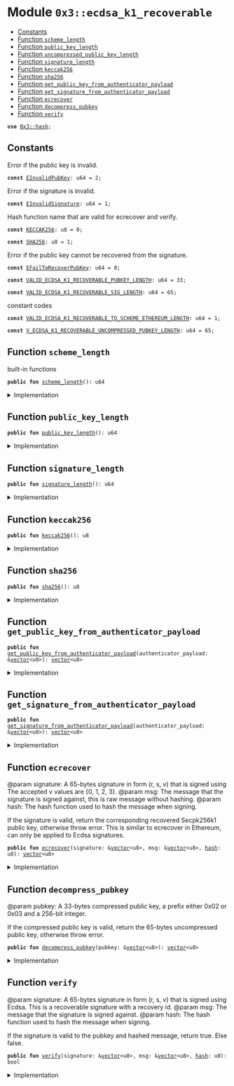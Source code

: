 
<a name="0x3_ecdsa_k1_recoverable"></a>

# Module `0x3::ecdsa_k1_recoverable`



-  [Constants](#@Constants_0)
-  [Function `scheme_length`](#0x3_ecdsa_k1_recoverable_scheme_length)
-  [Function `public_key_length`](#0x3_ecdsa_k1_recoverable_public_key_length)
-  [Function `uncompressed_public_key_length`](#0x3_ecdsa_k1_recoverable_uncompressed_public_key_length)
-  [Function `signature_length`](#0x3_ecdsa_k1_recoverable_signature_length)
-  [Function `keccak256`](#0x3_ecdsa_k1_recoverable_keccak256)
-  [Function `sha256`](#0x3_ecdsa_k1_recoverable_sha256)
-  [Function `get_public_key_from_authenticator_payload`](#0x3_ecdsa_k1_recoverable_get_public_key_from_authenticator_payload)
-  [Function `get_signature_from_authenticator_payload`](#0x3_ecdsa_k1_recoverable_get_signature_from_authenticator_payload)
-  [Function `ecrecover`](#0x3_ecdsa_k1_recoverable_ecrecover)
-  [Function `decompress_pubkey`](#0x3_ecdsa_k1_recoverable_decompress_pubkey)
-  [Function `verify`](#0x3_ecdsa_k1_recoverable_verify)


<pre><code><b>use</b> <a href="hash.md#0x3_hash">0x3::hash</a>;
</code></pre>



<a name="@Constants_0"></a>

## Constants


<a name="0x3_ecdsa_k1_recoverable_EInvalidPubKey"></a>

Error if the public key is invalid.


<pre><code><b>const</b> <a href="ecdsa_k1_recoverable.md#0x3_ecdsa_k1_recoverable_EInvalidPubKey">EInvalidPubKey</a>: u64 = 2;
</code></pre>



<a name="0x3_ecdsa_k1_recoverable_EInvalidSignature"></a>

Error if the signature is invalid.


<pre><code><b>const</b> <a href="ecdsa_k1_recoverable.md#0x3_ecdsa_k1_recoverable_EInvalidSignature">EInvalidSignature</a>: u64 = 1;
</code></pre>



<a name="0x3_ecdsa_k1_recoverable_KECCAK256"></a>

Hash function name that are valid for ecrecover and verify.


<pre><code><b>const</b> <a href="ecdsa_k1_recoverable.md#0x3_ecdsa_k1_recoverable_KECCAK256">KECCAK256</a>: u8 = 0;
</code></pre>



<a name="0x3_ecdsa_k1_recoverable_SHA256"></a>



<pre><code><b>const</b> <a href="ecdsa_k1_recoverable.md#0x3_ecdsa_k1_recoverable_SHA256">SHA256</a>: u8 = 1;
</code></pre>



<a name="0x3_ecdsa_k1_recoverable_EFailToRecoverPubKey"></a>

Error if the public key cannot be recovered from the signature.


<pre><code><b>const</b> <a href="ecdsa_k1_recoverable.md#0x3_ecdsa_k1_recoverable_EFailToRecoverPubKey">EFailToRecoverPubKey</a>: u64 = 0;
</code></pre>



<a name="0x3_ecdsa_k1_recoverable_VALID_ECDSA_K1_RECOVERABLE_PUBKEY_LENGTH"></a>



<pre><code><b>const</b> <a href="ecdsa_k1_recoverable.md#0x3_ecdsa_k1_recoverable_VALID_ECDSA_K1_RECOVERABLE_PUBKEY_LENGTH">VALID_ECDSA_K1_RECOVERABLE_PUBKEY_LENGTH</a>: u64 = 33;
</code></pre>



<a name="0x3_ecdsa_k1_recoverable_VALID_ECDSA_K1_RECOVERABLE_SIG_LENGTH"></a>



<pre><code><b>const</b> <a href="ecdsa_k1_recoverable.md#0x3_ecdsa_k1_recoverable_VALID_ECDSA_K1_RECOVERABLE_SIG_LENGTH">VALID_ECDSA_K1_RECOVERABLE_SIG_LENGTH</a>: u64 = 65;
</code></pre>



<a name="0x3_ecdsa_k1_recoverable_VALID_ECDSA_K1_RECOVERABLE_TO_SCHEME_ETHEREUM_LENGTH"></a>

constant codes


<pre><code><b>const</b> <a href="ecdsa_k1_recoverable.md#0x3_ecdsa_k1_recoverable_VALID_ECDSA_K1_RECOVERABLE_TO_SCHEME_ETHEREUM_LENGTH">VALID_ECDSA_K1_RECOVERABLE_TO_SCHEME_ETHEREUM_LENGTH</a>: u64 = 1;
</code></pre>



<a name="0x3_ecdsa_k1_recoverable_V_ECDSA_K1_RECOVERABLE_UNCOMPRESSED_PUBKEY_LENGTH"></a>



<pre><code><b>const</b> <a href="ecdsa_k1_recoverable.md#0x3_ecdsa_k1_recoverable_V_ECDSA_K1_RECOVERABLE_UNCOMPRESSED_PUBKEY_LENGTH">V_ECDSA_K1_RECOVERABLE_UNCOMPRESSED_PUBKEY_LENGTH</a>: u64 = 65;
</code></pre>



<a name="0x3_ecdsa_k1_recoverable_scheme_length"></a>

## Function `scheme_length`

built-in functions


<pre><code><b>public</b> <b>fun</b> <a href="ecdsa_k1_recoverable.md#0x3_ecdsa_k1_recoverable_scheme_length">scheme_length</a>(): u64
</code></pre>



<details>
<summary>Implementation</summary>


<pre><code><b>public</b> <b>fun</b> <a href="ecdsa_k1_recoverable.md#0x3_ecdsa_k1_recoverable_scheme_length">scheme_length</a>(): u64 {
    <a href="ecdsa_k1_recoverable.md#0x3_ecdsa_k1_recoverable_VALID_ECDSA_K1_RECOVERABLE_TO_SCHEME_ETHEREUM_LENGTH">VALID_ECDSA_K1_RECOVERABLE_TO_SCHEME_ETHEREUM_LENGTH</a>
}
</code></pre>



</details>

<a name="0x3_ecdsa_k1_recoverable_public_key_length"></a>

## Function `public_key_length`



<pre><code><b>public</b> <b>fun</b> <a href="ecdsa_k1_recoverable.md#0x3_ecdsa_k1_recoverable_public_key_length">public_key_length</a>(): u64
</code></pre>



<details>
<summary>Implementation</summary>


<pre><code><b>public</b> <b>fun</b> <a href="ecdsa_k1_recoverable.md#0x3_ecdsa_k1_recoverable_public_key_length">public_key_length</a>(): u64 {
    <a href="ecdsa_k1_recoverable.md#0x3_ecdsa_k1_recoverable_VALID_ECDSA_K1_RECOVERABLE_PUBKEY_LENGTH">VALID_ECDSA_K1_RECOVERABLE_PUBKEY_LENGTH</a>
}
</code></pre>



</details>

<a name="0x3_ecdsa_k1_recoverable_signature_length"></a>

## Function `signature_length`



<pre><code><b>public</b> <b>fun</b> <a href="ecdsa_k1_recoverable.md#0x3_ecdsa_k1_recoverable_signature_length">signature_length</a>(): u64
</code></pre>



<details>
<summary>Implementation</summary>


<pre><code><b>public</b> <b>fun</b> <a href="ecdsa_k1_recoverable.md#0x3_ecdsa_k1_recoverable_signature_length">signature_length</a>(): u64 {
    <a href="ecdsa_k1_recoverable.md#0x3_ecdsa_k1_recoverable_VALID_ECDSA_K1_RECOVERABLE_SIG_LENGTH">VALID_ECDSA_K1_RECOVERABLE_SIG_LENGTH</a>
}
</code></pre>



</details>

<a name="0x3_ecdsa_k1_recoverable_keccak256"></a>

## Function `keccak256`



<pre><code><b>public</b> <b>fun</b> <a href="ecdsa_k1_recoverable.md#0x3_ecdsa_k1_recoverable_keccak256">keccak256</a>(): u8
</code></pre>



<details>
<summary>Implementation</summary>


<pre><code><b>public</b> <b>fun</b> <a href="ecdsa_k1_recoverable.md#0x3_ecdsa_k1_recoverable_keccak256">keccak256</a>(): u8 {
    <a href="ecdsa_k1_recoverable.md#0x3_ecdsa_k1_recoverable_KECCAK256">KECCAK256</a>
}
</code></pre>



</details>

<a name="0x3_ecdsa_k1_recoverable_sha256"></a>

## Function `sha256`



<pre><code><b>public</b> <b>fun</b> <a href="ecdsa_k1_recoverable.md#0x3_ecdsa_k1_recoverable_sha256">sha256</a>(): u8
</code></pre>



<details>
<summary>Implementation</summary>


<pre><code><b>public</b> <b>fun</b> <a href="ecdsa_k1_recoverable.md#0x3_ecdsa_k1_recoverable_sha256">sha256</a>(): u8 {
    <a href="ecdsa_k1_recoverable.md#0x3_ecdsa_k1_recoverable_SHA256">SHA256</a>
}
</code></pre>



</details>

<a name="0x3_ecdsa_k1_recoverable_get_public_key_from_authenticator_payload"></a>

## Function `get_public_key_from_authenticator_payload`



<pre><code><b>public</b> <b>fun</b> <a href="ecdsa_k1_recoverable.md#0x3_ecdsa_k1_recoverable_get_public_key_from_authenticator_payload">get_public_key_from_authenticator_payload</a>(authenticator_payload: &<a href="">vector</a>&lt;u8&gt;): <a href="">vector</a>&lt;u8&gt;
</code></pre>



<details>
<summary>Implementation</summary>


<pre><code><b>public</b> <b>fun</b> <a href="ecdsa_k1_recoverable.md#0x3_ecdsa_k1_recoverable_get_public_key_from_authenticator_payload">get_public_key_from_authenticator_payload</a>(authenticator_payload: &<a href="">vector</a>&lt;u8&gt;): <a href="">vector</a>&lt;u8&gt; {
    <b>let</b> public_key = <a href="_empty">vector::empty</a>&lt;u8&gt;();
    <b>let</b> i = <a href="ecdsa_k1_recoverable.md#0x3_ecdsa_k1_recoverable_scheme_length">scheme_length</a>() + <a href="ecdsa_k1_recoverable.md#0x3_ecdsa_k1_recoverable_signature_length">signature_length</a>();
    <b>let</b> public_key_position = <a href="ecdsa_k1_recoverable.md#0x3_ecdsa_k1_recoverable_scheme_length">scheme_length</a>() + <a href="ecdsa_k1_recoverable.md#0x3_ecdsa_k1_recoverable_signature_length">signature_length</a>() + <a href="ecdsa_k1_recoverable.md#0x3_ecdsa_k1_recoverable_public_key_length">public_key_length</a>();
    <b>while</b> (i &lt; public_key_position) {
            <b>let</b> value = <a href="_borrow">vector::borrow</a>(authenticator_payload, i);
            <a href="_push_back">vector::push_back</a>(&<b>mut</b> public_key, *value);
            i = i + 1;
    };
    public_key
}
</code></pre>



</details>

<a name="0x3_ecdsa_k1_recoverable_get_signature_from_authenticator_payload"></a>

## Function `get_signature_from_authenticator_payload`



<pre><code><b>public</b> <b>fun</b> <a href="ecdsa_k1_recoverable.md#0x3_ecdsa_k1_recoverable_get_signature_from_authenticator_payload">get_signature_from_authenticator_payload</a>(authenticator_payload: &<a href="">vector</a>&lt;u8&gt;): <a href="">vector</a>&lt;u8&gt;
</code></pre>



<details>
<summary>Implementation</summary>


<pre><code><b>public</b> <b>fun</b> <a href="ecdsa_k1_recoverable.md#0x3_ecdsa_k1_recoverable_get_signature_from_authenticator_payload">get_signature_from_authenticator_payload</a>(authenticator_payload: &<a href="">vector</a>&lt;u8&gt;): <a href="">vector</a>&lt;u8&gt; {
    <b>let</b> sign = <a href="_empty">vector::empty</a>&lt;u8&gt;();
    <b>let</b> i = <a href="ecdsa_k1_recoverable.md#0x3_ecdsa_k1_recoverable_scheme_length">scheme_length</a>();
    <b>let</b> signature_position = <a href="ecdsa_k1_recoverable.md#0x3_ecdsa_k1_recoverable_signature_length">signature_length</a>() + 1;
    <b>while</b> (i &lt; signature_position) {
            <b>let</b> value = <a href="_borrow">vector::borrow</a>(authenticator_payload, i);
            <a href="_push_back">vector::push_back</a>(&<b>mut</b> sign, *value);
            i = i + 1;
    };
    sign
}
</code></pre>



</details>

<a name="0x3_ecdsa_k1_recoverable_ecrecover"></a>

## Function `ecrecover`

@param signature: A 65-bytes signature in form (r, s, v) that is signed using
The accepted v values are {0, 1, 2, 3}.
@param msg: The message that the signature is signed against, this is raw message without hashing.
@param hash: The hash function used to hash the message when signing.

If the signature is valid, return the corresponding recovered Secpk256k1 public
key, otherwise throw error. This is similar to ecrecover in Ethereum, can only be
applied to Ecdsa signatures.


<pre><code><b>public</b> <b>fun</b> <a href="ecdsa_k1_recoverable.md#0x3_ecdsa_k1_recoverable_ecrecover">ecrecover</a>(signature: &<a href="">vector</a>&lt;u8&gt;, msg: &<a href="">vector</a>&lt;u8&gt;, <a href="../doc/hash.md#0x1_hash">hash</a>: u8): <a href="">vector</a>&lt;u8&gt;
</code></pre>



<details>
<summary>Implementation</summary>


<pre><code><b>native</b> <b>public</b> <b>fun</b> <a href="ecdsa_k1_recoverable.md#0x3_ecdsa_k1_recoverable_ecrecover">ecrecover</a>(signature: &<a href="">vector</a>&lt;u8&gt;, msg: &<a href="">vector</a>&lt;u8&gt;, <a href="../doc/hash.md#0x1_hash">hash</a>: u8): <a href="">vector</a>&lt;u8&gt;;
</code></pre>



</details>

<a name="0x3_ecdsa_k1_recoverable_decompress_pubkey"></a>

## Function `decompress_pubkey`

@param pubkey: A 33-bytes compressed public key, a prefix either 0x02 or 0x03 and a 256-bit integer.

If the compressed public key is valid, return the 65-bytes uncompressed public key,
otherwise throw error.


<pre><code><b>public</b> <b>fun</b> <a href="ecdsa_k1_recoverable.md#0x3_ecdsa_k1_recoverable_decompress_pubkey">decompress_pubkey</a>(pubkey: &<a href="">vector</a>&lt;u8&gt;): <a href="">vector</a>&lt;u8&gt;
</code></pre>



<details>
<summary>Implementation</summary>


<pre><code><b>native</b> <b>public</b> <b>fun</b> <a href="ecdsa_k1_recoverable.md#0x3_ecdsa_k1_recoverable_decompress_pubkey">decompress_pubkey</a>(pubkey: &<a href="">vector</a>&lt;u8&gt;): <a href="">vector</a>&lt;u8&gt;;
</code></pre>



</details>

<a name="0x3_ecdsa_k1_recoverable_verify"></a>

## Function `verify`

@param signature: A 65-bytes signature in form (r, s, v) that is signed using
Ecdsa. This is a recoverable signature with a recovery id.
@param msg: The message that the signature is signed against.
@param hash: The hash function used to hash the message when signing.

If the signature is valid to the pubkey and hashed message, return true. Else false.


<pre><code><b>public</b> <b>fun</b> <a href="ecdsa_k1_recoverable.md#0x3_ecdsa_k1_recoverable_verify">verify</a>(signature: &<a href="">vector</a>&lt;u8&gt;, msg: &<a href="">vector</a>&lt;u8&gt;, <a href="../doc/hash.md#0x1_hash">hash</a>: u8): bool
</code></pre>



<details>
<summary>Implementation</summary>


<pre><code><b>native</b> <b>public</b> <b>fun</b> <a href="ecdsa_k1_recoverable.md#0x3_ecdsa_k1_recoverable_verify">verify</a>(
    signature: &<a href="">vector</a>&lt;u8&gt;,
    msg: &<a href="">vector</a>&lt;u8&gt;,
    <a href="../doc/hash.md#0x1_hash">hash</a>: u8
): bool;
</code></pre>



</details>
